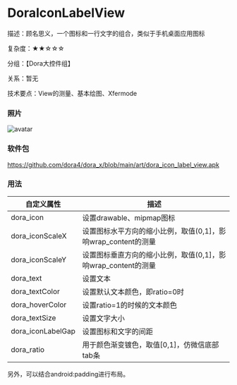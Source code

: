 # DoraIconLabelView

描述：顾名思义，一个图标和一行文字的组合，类似于手机桌面应用图标

复杂度：★★☆☆☆

分组：【Dora大控件组】

关系：暂无

技术要点：View的测量、基本绘图、Xfermode

### 照片

![avatar](https://github.com/dora4/dora_icon_label_view/blob/main/art/dora_icon_label_view.jpg)

### 软件包

https://github.com/dora4/dora_x/blob/main/art/dora_icon_label_view.apk

### 用法

| 自定义属性        | 描述                                                         |
| ----------------- | ------------------------------------------------------------ |
| dora_icon         | 设置drawable、mipmap图标                                     |
| dora_iconScaleX   | 设置图标水平方向的缩小比例，取值(0,1]，影响wrap_content的测量 |
| dora_iconScaleY   | 设置图标垂直方向的缩小比例，取值(0,1]，影响wrap_content的测量 |
| dora_text         | 设置文本                                                     |
| dora_textColor    | 设置默认文本颜色，即ratio=0时                                |
| dora_hoverColor   | 设置ratio=1的时候的文本颜色                                  |
| dora_textSize     | 设置文字大小                                                 |
| dora_iconLabelGap | 设置图标和文字的间距                                         |
| dora_ratio        | 用于颜色渐变镀色，取值[0,1]，仿微信底部tab条                 |

另外，可以结合android:padding进行布局。
